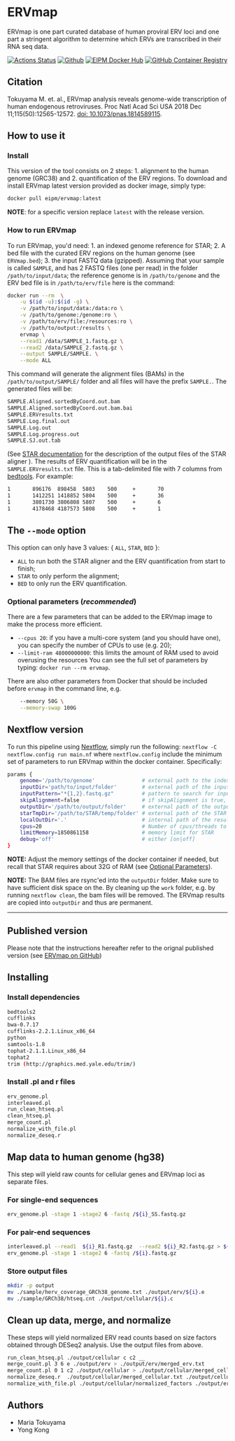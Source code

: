 # **ERVmap**

ERVmap is one part curated database of human proviral ERV loci and one part a stringent algorithm to determine which ERVs are transcribed in their RNA seq data.

[![Actions Status](https://github.com/eipm/ERVmap/workflows/Docker/badge.svg)](https://github.com/eipm/ERVmap/actions) [![Github](https://img.shields.io/badge/github-1.1.0-green?style=flat&logo=github)](https://github.com/eipm/ERVmap) [![EIPM Docker Hub](https://img.shields.io/badge/EIPM%20docker%20hub-1.1.0-blue?style=flat&logo=docker)](https://hub.docker.com/repository/docker/eipm/ervmap) [![GitHub Container Registry](https://img.shields.io/badge/GitHub%20Container%20Registry-1.1.0-blue?style=flat&logo=docker)](https://github.com/orgs/eipm/packages/container/package/ervmap)

## Citation

Tokuyama M. et. al., ERVmap analysis reveals genome-wide transcription of human endogenous retroviruses. Proc Natl Acad Sci USA 2018 Dec 11;115(50):12565-12572. [doi: 10.1073/pnas.1814589115](http:/doi.org/10.1073/pnas.1814589115).

## **How to use it**

### Install

This version of the tool consists on 2 steps: 1. alignment to the human genome (GRC38) and 2. quantification of the ERV regions. To download and install ERVmap latest version provided as docker image, simply type:

```bash
docker pull eipm/ervmap:latest
```

**NOTE**: for a specific version replace `latest` with the release version.

### **How to run ERVmap**

To run ERVmap, you'd need: 1. an indexed genome reference for STAR; 2. A bed file with the curated ERV regions on the human genome (see `ERVmap.bed`); 3. the input FASTQ data (gzipped).  Assuming that your sample is called `SAMPLE`, and has 2 FASTQ files (one per read) in the folder `/path/to/input/data`; the reference genome is in `/path/to/genome` and the ERV bed file is in `/path/to/erv/file` here is the command:

```bash
docker run --rm  \
    -u $(id -u):$(id -g) \
    -v /path/to/input/data:/data:ro \
    -v /path/to/genome:/genome:ro \
    -v /path/to/erv/file:/resources:ro \
    -v /path/to/output:/results \
    ervmap \
    --read1 /data/SAMPLE_1.fastq.gz \
    --read2 /data/SAMPLE_2.fastq.gz \
    --output SAMPLE/SAMPLE. \
    --mode ALL
```

This command will generate the alignment files (BAMs) in the `/path/to/output/SAMPLE/` folder and all files will have the prefix `SAMPLE.`. The generated files will be:

```bash
SAMPLE.Aligned.sortedByCoord.out.bam
SAMPLE.Aligned.sortedByCoord.out.bam.bai
SAMPLE.ERVresults.txt
SAMPLE.Log.final.out
SAMPLE.Log.out
SAMPLE.Log.progress.out
SAMPLE.SJ.out.tab
```

(See [STAR documentation](https://github.com/alexdobin/STAR) for the description of the output files of the STAR aligner ). 
The results of ERV quantification will be in the `SAMPLE.ERVresults.txt` file. This is a tab-delimited file with 7 columns from  [bedtools](https://bedtools.readthedocs.io/en/latest/). For example:

```bash
1       896176  898458  5803    500     +       70
1       1412251 1418852 5804    500     +       36
1       3801730 3806808 5807    500     +       6
1       4178468 4187573 5808    500     +       1
```

## The **`--mode`** option

This option can only have 3 values: { `ALL`, `STAR`, `BED` }:

* `ALL` to run both the STAR aligner and the ERV quantification from start to finish; 
* `STAR` to only perform the alignment;
* `BED` to only run the ERV quantification.

### <a id='optparam'></a>Optional parameters (*recommended*) 
There are a few parameters that can be added to the ERVmap image to make the process more efficient.

* `--cpus 20`: if you have a multi-core system (and you should have one), you can specify the number of CPUs to use (e.g. 20);
* `--limit-ram 48000000000`: this limits the amount of RAM used to avoid overusing the resources
You can see the full set of parameters by typing: `docker run --rm ervmap`.

There are also other parameters from Docker that should be included before `ervmap` in the command line, e.g.

```bash
    --memory 50G \
    --memory-swap 100G
```

## Nextflow version

To run this pipeline using [Nextflow](https://www.nextflow.io/), simply run the following:
`nextflow -C nextflow.config run main.nf`
where `nextflow.config` include the minimum set of parameters to run ERVmap within the docker container. Specifically:

```bash
params {
    genome='/path/to/genome'               # external path to the indexed genome for the STAR aligner
    inputDir='path/to/input/folder'        # external path of the input data
    inputPattern="*{1,2}.fastq.gz"         # pattern to search for input FASTQ files, or BAM files (*.{bam,bam.bai})
    skipAlignment=false                    # if skipAlignment is true, the process ERValign is skipped, and the input dir and pattern should point to the BAM files
    outputDir='/path/to/output/folder'     # external path of the output results
    starTmpDir='/path/to/STAR/temp/folder' # external path of the STAR aligner temporary folder. REQUIRED
    localOutDir='.'                        # internal path of the results
    cpus=20                                # Number of cpus/threads to use for the alignment 
    limitMemory=1850861158                 # memory limit for STAR
    debug='off'                            # either [on|off] 
}
```
**NOTE:** Adjust the memory settings of the docker container if needed, but recall that STAR requires about 32G of RAM (see [Optional Parameters](#optparam)).

**NOTE:** The BAM files are rsync'ed into the `outputDir` folder. Make sure to have sufficient disk space on the. By cleaning up the `work` folder, e.g. by running `nextflow clean`, the bam files will be removed. The ERVmap results are copied into `outputDir` and thus are permanent.

----

## Published version 

Please note that the instructions hereafter refer to the orignal published version (see [ERVmap on GitHub](https://github.com/mtokuyama/ERVmap))

## **Installing**

### Install dependencies

```bash
bedtools2
cufflinks
bwa-0.7.17
cufflinks-2.2.1.Linux_x86_64
python
samtools-1.8
tophat-2.1.1.Linux_x86_64
tophat2
trim (http://graphics.med.yale.edu/trim/)
```

### Install .pl and r files

```bash
erv_genome.pl
interleaved.pl
run_clean_htseq.pl
clean_htseq.pl
merge_count.pl
normalize_with_file.pl
normalize_deseq.r
```

## **Map data to human genome (hg38)**

This step will yield raw counts for cellular genes and ERVmap loci as separate files.

### For single-end sequences

```bash
erv_genome.pl -stage 1 -stage2 6 -fastq /${i}_SS.fastq.gz
```

### For pair-end sequences

```bash
interleaved.pl --read1  ${i}_R1.fastq.gz  --read2 ${i}_R2.fastq.gz > ${i}.fastq.gz
erv_genome.pl -stage 1 -stage2 6 -fastq /${i}.fastq.gz
```

### Store output files

```bash
mkdir -p output
mv ./sample/herv_coverage_GRCh38_genome.txt ./output/erv/${i}.e
mv ./sample/GRCh38/htseq.cnt ./output/cellular/${i}.c
```

## **Clean up data, merge, and normalize**

These steps will yield normalized ERV read counts based on size factors obtained through DESeq2 analysis.
Use the output files from above.

```bash
run_clean_htseq.pl ./output/cellular c c2 __
merge_count.pl 3 6 e ./output/erv > ./output/erv/merged_erv.txt
merge_count.pl 0 1 c2 ./output/cellular > ./output/cellular/merged_cellular.txt
normalize_deseq.r  ./output/cellular/merged_cellular.txt ./output/cellular/normalized_cellular ./output/cellular/normalized_factors
normalize_with_file.pl ./output/cellular/normalized_factors ./output/erv/merged_erv.txt > ./output/$folder_name.txt
```

## Authors

* Maria Tokuyama
* Yong Kong
